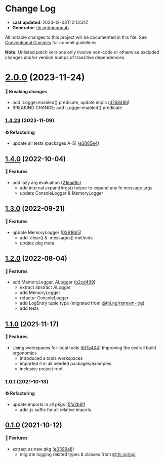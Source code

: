 # Change Log

- **Last updated**: 2023-12-03T12:13:31Z
- **Generator**: [thi.ng/monopub](https://thi.ng/monopub)

All notable changes to this project will be documented in this file.
See [Conventional Commits](https://conventionalcommits.org/) for commit guidelines.

**Note:** Unlisted _patch_ versions only involve non-code or otherwise excluded changes
and/or version bumps of transitive dependencies.

# [2.0.0](https://github.com/thi-ng/umbrella/tree/@thi.ng/logger@2.0.0) (2023-11-24)

#### 🛑 Breaking changes

- add ILogger.enabled() predicate, update impls ([d768486](https://github.com/thi-ng/umbrella/commit/d768486))
- BREAKING CHANGE: add ILogger.enabled() predicate

### [1.4.23](https://github.com/thi-ng/umbrella/tree/@thi.ng/logger@1.4.23) (2023-11-09)

#### ♻️ Refactoring

- update all tests (packages A-S) ([e3085e4](https://github.com/thi-ng/umbrella/commit/e3085e4))

## [1.4.0](https://github.com/thi-ng/umbrella/tree/@thi.ng/logger@1.4.0) (2022-10-04)

#### 🚀 Features

- add lazy arg evaluation ([21ead9c](https://github.com/thi-ng/umbrella/commit/21ead9c))
  - add internal expandArgs() helper to expand any fn message args
  - update ConsoleLogger & MemoryLogger

## [1.3.0](https://github.com/thi-ng/umbrella/tree/@thi.ng/logger@1.3.0) (2022-09-21)

#### 🚀 Features

- update MemoryLogger ([03616b5](https://github.com/thi-ng/umbrella/commit/03616b5))
  - add .clear() & .messages() methods
  - update pkg meta

## [1.2.0](https://github.com/thi-ng/umbrella/tree/@thi.ng/logger@1.2.0) (2022-08-04)

#### 🚀 Features

- add MemoryLogger, ALogger ([b2cd409](https://github.com/thi-ng/umbrella/commit/b2cd409))
  - extract abstract ALogger
  - add MemoryLogger
  - refactor ConsoleLogger
  - add LogEntry tuple type (migrated from [@thi.ng/rstream-log](https://github.com/thi-ng/umbrella/tree/main/packages/rstream-log))
  - add tests

## [1.1.0](https://github.com/thi-ng/umbrella/tree/@thi.ng/logger@1.1.0) (2021-11-17)

#### 🚀 Features

- Using workspaces for local tools ([bf7a404](https://github.com/thi-ng/umbrella/commit/bf7a404))
  Improving the overall build ergonomics
  - introduced a tools workspaces
  - imported it in all needed packages/examples
  - inclusive project root

### [1.0.1](https://github.com/thi-ng/umbrella/tree/@thi.ng/logger@1.0.1) (2021-10-13)

#### ♻️ Refactoring

- update imports in all pkgs ([5fa2b6f](https://github.com/thi-ng/umbrella/commit/5fa2b6f))
  - add .js suffix for all relative imports

## [0.1.0](https://github.com/thi-ng/umbrella/tree/@thi.ng/logger@0.1.0) (2021-10-12)

#### 🚀 Features

- extract as new pkg ([e0399a8](https://github.com/thi-ng/umbrella/commit/e0399a8))
  - migrate logging related types & classes from [@thi.ng/api](https://github.com/thi-ng/umbrella/tree/main/packages/api)
